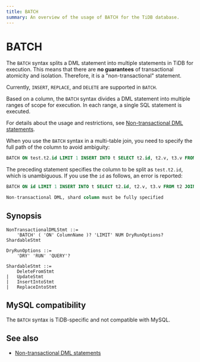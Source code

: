 ```yaml
---
title: BATCH
summary: An overview of the usage of BATCH for the TiDB database.
---
```


# BATCH

The `BATCH` syntax splits a DML statement into multiple statements in TiDB for execution. This means that there are **no guarantees** of transactional atomicity and isolation. Therefore, it is a "non-transactional" statement.

Currently, `INSERT`, `REPLACE`, and `DELETE` are supported in `BATCH`.

Based on a column, the `BATCH` syntax divides a DML statement into multiple ranges of scope for execution. In each range, a single SQL statement is executed.

For details about the usage and restrictions, see [Non-transactional DML statements](/non-transactional-dml.md).

When you use the `BATCH` syntax in a multi-table join, you need to specify the full path of the column to avoid ambiguity:

```sql
BATCH ON test.t2.id LIMIT 1 INSERT INTO t SELECT t2.id, t2.v, t3.v FROM t2 JOIN t3 ON t2.id = t3.id;
```

The preceding statement specifies the column to be split as `test.t2.id`, which is unambiguous. If you use the `id` as follows, an error is reported:

```sql
BATCH ON id LIMIT 1 INSERT INTO t SELECT t2.id, t2.v, t3.v FROM t2 JOIN t3 ON t2.id = t3.id;

Non-transactional DML, shard column must be fully specified
```

## Synopsis

```ebnf+diagram
NonTransactionalDMLStmt ::=
    'BATCH' ( 'ON' ColumnName )? 'LIMIT' NUM DryRunOptions? ShardableStmt

DryRunOptions ::=
    'DRY' 'RUN' 'QUERY'?

ShardableStmt ::=
	DeleteFromStmt
|	UpdateStmt
|	InsertIntoStmt
|   ReplaceIntoStmt
```

## MySQL compatibility

The `BATCH` syntax is TiDB-specific and not compatible with MySQL.

## See also

* [Non-transactional DML statements](/non-transactional-dml.md)
